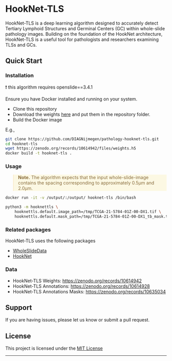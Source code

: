 
# HookNet-TLS

HookNet-TLS is a deep learning algorithm designed to accurately detect Tertiary Lymphoid Structures and Germinal Centers (GC) within whole-slide pathology images. Building on the foundation of the HookNet architecture, HookNet-TLS is a useful tool for pathologists and researchers examining  TLSs and GCs.


## Quick Start 


### Installation

❗ this algorithm requires openslide==3.4.1



Ensure you have Docker installed and running on your system. 

- Clone this repository
- Download the weights [here](https://zenodo.org/records/10614942) and put them in the repository folder.
- Build the Docker image

E.g.,

```bash
git clone https://github.com/DIAGNijmegen/pathology-hooknet-tls.git
cd hooknet-tls
wget https://zenodo.org/records/10614942/files/weights.h5
docker build -t hooknet-tls .
```

### Usage



<blockquote style="color: #8a6d3b; background-color: #fcf8e3; border-left: 2px solid #faebcc;">
  <p><strong>Note.</strong> The algorithm expects that the input whole-slide-image contains the spacing corresponding to approximately 0.5µm and 2.0µm.</p>
</blockquote>

```bash
docker run -it -v /output/:/output/ hooknet-tls /bin/bash
```

```bash
python3 -m hooknettls \
    hooknettls.default.image_path=/tmp/TCGA-21-5784-01Z-00-DX1.tif \
    hooknettls.default.mask_path=/tmp/TCGA-21-5784-01Z-00-DX1_tb_mask.tif
```

### Related packages 
HookNet-TLS uses the following packages

- [WholeSlideData](https://github.com/DIAGNijmegen/pathology-whole-slide-data)
- [HookNet](https://github.com/DIAGNijmegen/pathology-hooknet)

### Data
- HookNet-TLS Weights: https://zenodo.org/records/10614942
- HookNet-TLS Annotations: https://zenodo.org/records/10614928
- HookNet-TLS Annotations Masks: https://zenodo.org/records/10635034



## Support 

If you are having issues, please let us know or submit a pull request.

## License

This project is licensed under the [MIT License](LICENSE.md)


---
